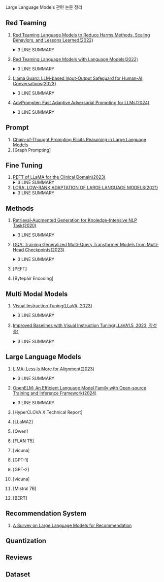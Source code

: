 Large Language Models 관련 논문 정리

## Red Teaming

1. [Red Teaming Language Models to Reduce Harms:Methods, Scaling Behaviors, and Lessons Learned(2022)](papers/Red_Teaming_Language_Models_to_Reduce_Harms/contents.md)
    <details>
    <summary>3 LINE SUMMARY</summary>
    - AI가 편견, 공격적 출력, 개인정보 유출 등 다양한 해로운 행동을 생성할 수 있기 때문에 레드팀을 활용함<br>
    - Plane LM, Prompted LM, Rejection Sampling, Reinforcement Learning 등 모델 크기와 모델 형태에 따라 공격 성공률 측정<br>
    - 언어모델이 생성할 수 있는 해로운 출력을 식별하고, 완화하기 위하여 레드팀 활동은 중요함
    </details>

2. [Red Teaming Language Models with Language Models(2022)](papers/Red_Teaming_Language_Models_with_Language_Models/contents.md)
    <details>
    <summary>3 LINE SUMMARY</summary>
    - 인간 주석자는 비용이 많이 들고 다양성에서 제한이 있음<br>
    - Red LM을 검증하기 위하여 Zero-Shot, Few-Shot, Supervised Learning, Reinforcement Learinig 등 다양한 환경에서 테스트<br>
    - 레드 팀은 인간보다 먼저 테스트 할 수 있으며 Red LM은 LM를 안전하게 만들 수 있으며, 인간보다 여러 유형의 유해한 행동을 사전에 식별할 수 있음
    </details>
    
3. [Llama Guard: LLM-based Input-Output Safeguard for Human-AI Conversations(2023)](papers/Llama%20Guard/contents.md)
    <details>
    <summary>3 LINE SUMMARY</summary>
    - Perspective API, OpenAI Content Moderation API, Azure Content Safety API 등 Moderation API 등은 제공된 부분에 대해서만 분류하므로 원하는 상황에 맞게 적용하기 어렵고, 파인 튜닝할 수 없음<br>
    - Llama2-7b를 기반으로 하며, 특정 안전 위험 분류(taxonomy)에 따라 라벨링된 데이터에 대해 지시 기반 튜닝(instruction-tuned) 적용<br>
    - 성능 평가 결과, LLM 기반의 입출력 보호모델은 기존 Contents Moderation Tools보다 우수한 성능을 보였으며, ToxicChat과 OpenAI moderation dataset에서도 강력한 성능을 입증하였음
    </details>

4. [AdvPrompter: Fast Adaptive Adversarial Prompting for LLMs(2024)](./papers/AdvPrompter/contents.md)
    <details>
    <summary>3 LINE SUMMARY</summary>
    - 자동으로 Adversarial Prompt를 생성하는 방법인 언어모델 AdvPrompter 개발<br>
    - AdvPrompter가 대상 LLM에 대한 공격을 시도할 때, 다양하고 자연스러운 적대적 접미사를 신속하게 생성할 수 있도록 설계되었고, 이 과정은 기울기 정보 없이도(Black Box 조건에사도) 공격이 가능함.<br>
    - AdvPrompter가 생성하는 적대적 프롬프트는 일관성 있고, 인간이 읽을 수 있는 자연어로, 난해도 기반 필터에 의해 감지되지 않으며, LLM의 안전성 향상을 위한 훈련 데이터로도 활용될 수 있음.
    </details>

## Prompt

1. [Chain-of-Thought Prompting Elicits Reasoning in Large Language Models](papers/CoT.md)
2. [Graph Prompting]

## Fine Tuning

1. [PEFT of LLaMA for the Clinical Domain(2023)](papers/PEFT%20of%20LLaMA%20for%20the%20Clinical%20Domain/contents.md)
    <details>
    <summary>3 LINE SUMMARY</summary>
    - 임상 의료와 같은 특수한 분야에서는 LLM의 성능이 떨어지는 경향이 있음. 이를 PEFT를 활용하여 해결하고자 함<br>
    - Downstram Task에 대해서 Adapter Tuning, LoRA, Prefix Tuning, P-Tuning, Prompt Tuning 등 비교<br>
    - Clinical LLaMA-LoRA와 Downstream LLaMA-LoRA를 활용한 두 단계 PEFT 프레임워크를 제안하여, 각 Downstram Task에서 높은 성능을 달성
    </details>
2. [LORA: LOW-RANK ADAPTATION OF LARGE LANGUAGE MODELS(2021)](papers/LoRA/contents.md)
    <details>
    <summary>3 LINE SUMMARY</summary>
    - 파인 튜닝을 위해선 모든 매개변수를 업데이트 하였으나 모델이 커질수록 많은 리소스를 요구하기에 매우 비실용적이고, 이를 해결하기 위해 LoRA라는 방법을 제안<br>
    - 이 방법은 Transformer 계층에 Low Rank Matrix를 주입함으로서 사전 훈련된 가중치는 고정하고, 변경될 가중치만을 학습하여 매개변수 수를 현저히 줄일 수 있음<br>
    - Fine Tuning(Last 2 Layer), BiFit, Prefix-layer tuning, Prefix-embedding tuning, Adapter tuning등 다양한 방법과 비교했을 때 적은 파라미터를 학습하고도 성능은 유지되거나, 좋은 것을 확인<br>
    </details>



## Methods

1. [Retrieval-Augmented Generation for Knoledge-Intensive NLP Task(2020)](./papers/Retrieval-Augmented%20Generation%20for%20Knowledge-Intensive%20NLP%20Tasks/contents.md)
    <details>
    <summary>3 LINE SUMMARY</summary>
    - 학습되지 않은 데이터에 엑세스 할 수 있는 생성 모델을 제시함<br>
    - 사람들은 학습된 모델의 생성보다 RAG 생성을 더 선호하였음<br>
    - 검색 인덱스를 교체하여 재교육 없이 모델을 업데이트 할 수 있는 방법을 설명함
    </details>

2. [GQA: Training Generalized Multi-Query Transformer Models from Multi-Head Checkpoints(2023)](./papers/GQA/contents.md)
    <details>
    <summary>3 LINE SUMMARY</summary>
    - MHA에서 메모리를 많이 사용하여 병목현상이 발생. 이러한 문제를 해결하기 위해 MQA이 도입되었지만, 품질 저하와 훈련 불안정성을 초래할 수 있음.<br>
    - GQA는 MQA와 MHA의 중간 형태로 파라미터를 조절하여 MHA 또는 MQA와 동일하게 만들 수 있음<br>
    - GQA는 MQA의 속도 이점과 MHA의 품질 이점을 결합하여, 더 적은 메모리와 연산 량으로 거의 동일한 품질을 달성.
    </details>

3. [PEFT]
4. [Bytepair Encoding] 

## Multi Modal Models

1. [Visual Instruction Tuning(LLaVA, 2023)](./papers/LLaVA/contents.md)
    <details>
    <summary>3 LINE SUMMARY</summary>
    - 기존의 모델은 언어모델 따로, 비전 모델 따로 있어서 각 모델은 Downstream Task에 단일 모델로서 과제를 해결하지만, 사용자 지시에 대한 상호작용성이 제한됨<br>
    - LLaVA라는 Multimodal 모델 개발. GPT-4를 이용해 COCO dataset에 대해서 대화, 세부 특징, 추론 등의 영역을 포함하는 Instruction Following Data를 생성하고, 평가 벤치마크를 구축<br>
    - 실험 결과 LLaVA는 GPT-4와 비슷한 수준의 멀티모달 대화 성능을 보여줌
    </details>

2. [Improved Baselines with Visual Instruction Tuning(LLaVA1.5, 2023, 작성중)](./papers/LLaVA1.5/contents.md)
    <details>
    <summary>3 LINE SUMMARY</summary>
    - LLaVA는 Visual Instruct Tuning에서 뛰어난 능력을 보이지만 짧은 형식의 답변을 필요로 하는 학술적 벤치마크에서는 다소 부족한 부분이 존재함<br>
    - LLaVA의 Vision-Language Connector를 Linear Projection에서 MLP로 바꿔서 표현력을 향상시켰으며, OCR 및 영역 수준 인식을 위한 데이터셋을 추가하였고, 입력 이미지 해상도를 높여 모델이 이미지의 세부사항을 명확히 볼 수 있도록 하였으며 LLM을 13B로 확장하는 방식으로 모델 성능을 향상시킴<br>
    - LLaVA-1.5는 12개의 벤치마크 중 11개에서 최고 성능을 기록. 다른 방법들과 비교했을 때 훨씬 적은 사전 훈련 및 명령어 튜닝 데이터를 사용. Visual Instruction Tuning이 LMM의 성능 향상에 중요한 역할을 한다는 것을 시사하며, 대규모 사전 훈련이 필수적이라는 기존의 믿음에 의문을 제기
    </details>



## Large Language Models

1. [LIMA: Less Is More for Alignment(2023)](./papers/LIMA/contents.md)
    <details>
    <summary>3 LINE SUMMARY</summary>
    - 기존의 조정 방법은 상당한 계산 비용과 특수 데이터를 필요로 하며, GPT 수준의 성능을 달성하기 위해 많은 자원을 요구함<br>
    - 연구진은 65B 파라미터의 LLaMa 언어 모델을 1,000개의 세심하게 큐레이션된 프롬프트와 응답으로만 튜닝하여 성능 향상을 이뤄냄<br>
    - 지식의 대부분을 사전 훈련 과정에서 습득하고, 제한된 지시 학습 데이터만으로도 높은 품질의 출력을 생성할 수 있음을 시사함
    </details>
2. [OpenELM: An Efficient Language Model Family with Open-source Training and Inference Framework(2024)](./papers/OpenELM/contents.md)
    <details>
    <summary>3 LINE SUMMARY</summary>
    - OpenELM은 0.27B, 0.45B, 1.08B, 3.04B 모델을 오픈으로 공개<br>
    - Transformer 모델 내에서 파라미터가 균일하게 할당되어 비효율이 발생하는데, 이를 Layer-wise scaling 을 사용하여 파라미터를 효율적으로 할당함으로써 기존 모델보다 향상된 정확도를 달성.<br>
    - 사전학습 데이터를 절반 사용하면서도 OLMo에 비해 더 높은 정확도를 달성하였지만 토큰 생성 속도는 LayerNorm을 사용하는 OLMo 모델에 비하여 RMSNorm 을 사용하는 OpenELM가 느림.
    </details>

3. [HyperCLOVA X Technical Report]
4. [LLaMA2]
5. [Qwen]
6. [FLAN T5]
7. [vicuna]
8. [GPT-1]
9. [GPT-2]
10. [vicuna]
11. [Mistral 7B]
12. [BERT]

## Recommendation System

1. [A Survey on Large Language Models for Recommendation](papers/A_Survey_on_LLMs_for_Recommendation.md)

## Quantization

## Reviews

## Dataset